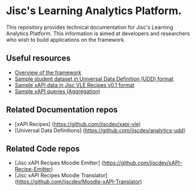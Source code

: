 # Jisc's Learning Analytics Platform.
This repository provides technical documentation for Jisc's Learning Analytics Platform.  This information is aimed at developers and researchers who wish to build applications on the framework.

## Useful resources

* [Overview of the framework](overview.md)
* [Sample student dataset in Universal Data Definition (UDD) format](sample_udd_data.md)
* [Sample xAPI data in Jisc VLE Recipes v0.1 format](sample_xapi_data.md)
* [Sample xAPI queries (Aggregation)](xapi-aggregation.md)

## Related Documentation repos

* [xAPI Recipes] (https://github.com/jiscdev/xapi-vle) 
* [Universal Data Definitions] (https://github.com/jiscdev/analytics-udd) 

## Related Code repos
* [Jisc xAPI Recipes Moodle Emitter] (https://github.com/jiscdev/xAPI-Recipe-Emitter) 
* [Jisc xAPI Recipes Moodle Translator] (https://github.com/jiscdev/Moodle-xAPI-Translator) 
